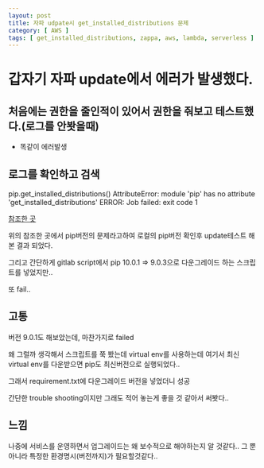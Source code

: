 ```yaml
---
layout: post
title: 자파 udpate시 get_installed_distributions 문제
category: [ AWS ]
tags: [ get_installed_distributions, zappa, aws, lambda, serverless ]
---
```


# 갑자기 자파 update에서 에러가 발생했다.

## 처음에는 권한을 줄인적이 있어서 권한을 줘보고 테스트했다.(로그를 안봣을때)
* 똑같이 에러발생

## 로그를 확인하고 검색

pip.get_installed_distributions()
AttributeError: module 'pip' has no attribute 'get_installed_distributions'
ERROR: Job failed: exit code 1

[참조한 곳](https://github.com/Miserlou/Zappa/issues/1471)

위의 참조한 곳에서 pip버전의 문제라고하여 로컬의 pip버전 확인후 update테스트 해본 결과 되었다.

그리고 간단하게 gitlab script에서 pip 10.0.1 => 9.0.3으로 다운그레이드 하는 스크립트를 넣었지만..

또 fail..

## 고통

버전 9.0.1도 해보았는데, 마찬가지로 failed

왜 그럴까 생각해서 스크립트를 쭉 봤는데 virtual env를 사용하는데 여기서 최신 virtual env를 다운받으면
pip도 최신버전으로 실행되었다..

그래서 requirement.txt에 다운그레이드 버전을 넣었더니 성공

간단한 trouble shooting이지만 그래도 적어 놓는게 좋을 것 같아서 써봣다..

## 느낌

나중에 서비스를 운영하면서 업그레이드는 왜 보수적으로 해야하는지 알 것같다.. 그 뿐아니라 특정한 환경명시(버전까지)가 필요할것같다..
